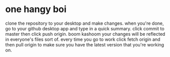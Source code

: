 # one hangy boi
clone the repository to your desktop and make changes.
when you're done, go to your github desktop app and type in a quick summary.
click commit to master then click push origin.
boom kashoom your changes will be reflected in everyone's files sort of.
every time you go to work click fetch origin and then pull origin to make sure you have the latest version that you're working on.
